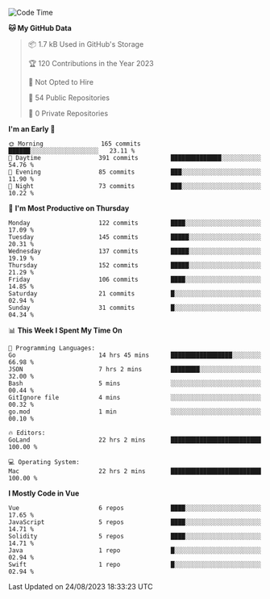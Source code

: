 <!--START_SECTION:waka-->
![Code Time](http://img.shields.io/badge/Code%20Time-853%20hrs%2014%20mins-blue)

**🐱 My GitHub Data** 

> 📦 1.7 kB Used in GitHub's Storage 
 > 
> 🏆 120 Contributions in the Year 2023
 > 
> 🚫 Not Opted to Hire
 > 
> 📜 54 Public Repositories 
 > 
> 🔑 0 Private Repositories 
 > 
**I'm an Early 🐤** 

```text
🌞 Morning                165 commits         ██████░░░░░░░░░░░░░░░░░░░   23.11 % 
🌆 Daytime                391 commits         ██████████████░░░░░░░░░░░   54.76 % 
🌃 Evening                85 commits          ███░░░░░░░░░░░░░░░░░░░░░░   11.90 % 
🌙 Night                  73 commits          ███░░░░░░░░░░░░░░░░░░░░░░   10.22 % 
```
📅 **I'm Most Productive on Thursday** 

```text
Monday                   122 commits         ████░░░░░░░░░░░░░░░░░░░░░   17.09 % 
Tuesday                  145 commits         █████░░░░░░░░░░░░░░░░░░░░   20.31 % 
Wednesday                137 commits         █████░░░░░░░░░░░░░░░░░░░░   19.19 % 
Thursday                 152 commits         █████░░░░░░░░░░░░░░░░░░░░   21.29 % 
Friday                   106 commits         ████░░░░░░░░░░░░░░░░░░░░░   14.85 % 
Saturday                 21 commits          █░░░░░░░░░░░░░░░░░░░░░░░░   02.94 % 
Sunday                   31 commits          █░░░░░░░░░░░░░░░░░░░░░░░░   04.34 % 
```


📊 **This Week I Spent My Time On** 

```text
💬 Programming Languages: 
Go                       14 hrs 45 mins      █████████████████░░░░░░░░   66.98 % 
JSON                     7 hrs 2 mins        ████████░░░░░░░░░░░░░░░░░   32.00 % 
Bash                     5 mins              ░░░░░░░░░░░░░░░░░░░░░░░░░   00.44 % 
GitIgnore file           4 mins              ░░░░░░░░░░░░░░░░░░░░░░░░░   00.32 % 
go.mod                   1 min               ░░░░░░░░░░░░░░░░░░░░░░░░░   00.10 % 

🔥 Editors: 
GoLand                   22 hrs 2 mins       █████████████████████████   100.00 % 

💻 Operating System: 
Mac                      22 hrs 2 mins       █████████████████████████   100.00 % 
```

**I Mostly Code in Vue** 

```text
Vue                      6 repos             ████░░░░░░░░░░░░░░░░░░░░░   17.65 % 
JavaScript               5 repos             ████░░░░░░░░░░░░░░░░░░░░░   14.71 % 
Solidity                 5 repos             ████░░░░░░░░░░░░░░░░░░░░░   14.71 % 
Java                     1 repo              █░░░░░░░░░░░░░░░░░░░░░░░░   02.94 % 
Swift                    1 repo              █░░░░░░░░░░░░░░░░░░░░░░░░   02.94 % 
```




 Last Updated on 24/08/2023 18:33:23 UTC
<!--END_SECTION:waka-->
